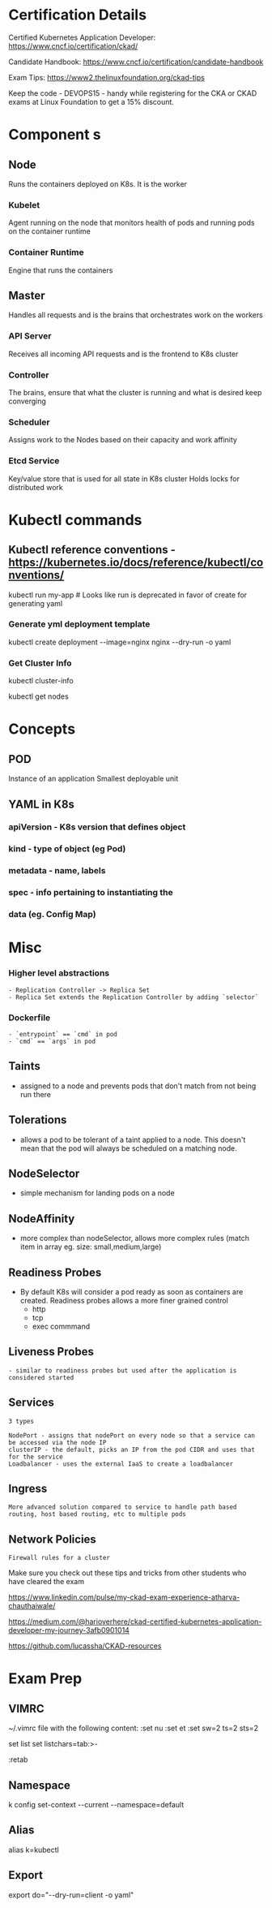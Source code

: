 # Certification Details

Certified Kubernetes Application Developer: https://www.cncf.io/certification/ckad/

Candidate Handbook: https://www.cncf.io/certification/candidate-handbook

Exam Tips: https://www2.thelinuxfoundation.org/ckad-tips



Keep the code - DEVOPS15 - handy while registering for the CKA or CKAD exams at Linux Foundation to get a 15% discount.


# Component s

## Node
Runs the containers deployed on K8s. It is the worker

### Kubelet
Agent running on the node that monitors health of pods and running pods on the container runtime

### Container Runtime
Engine that runs the containers

## Master
Handles all requests and is the brains that orchestrates work on the workers

### API Server
Receives all incoming API requests and is the frontend to K8s cluster

### Controller
The brains, ensure that what the cluster is running and what is desired keep converging

### Scheduler
Assigns work to the Nodes based on their capacity and work affinity

### Etcd Service
Key/value store that is used for all state in K8s cluster
Holds locks for distributed work 


# Kubectl commands

## Kubectl reference conventions - https://kubernetes.io/docs/reference/kubectl/conventions/

kubectl run my-app # Looks like run is deprecated in favor of create for generating yaml

### Generate yml deployment template
kubectl create deployment --image=nginx nginx --dry-run -o yaml 


### Get Cluster Info
kubectl cluster-info

kubectl get nodes

# Concepts

## POD
Instance of an application
Smallest deployable unit

## YAML in K8s
### apiVersion - K8s version that defines object

### kind - type of object (eg Pod)

### metadata - name, labels

### spec - info pertaining to instantiating the 

### data (eg. Config Map)


# Misc
### Higher level abstractions
	- Replication Controller -> Replica Set
	- Replica Set extends the Replication Controller by adding `selector` 


### Dockerfile
	- `entrypoint` == `cmd` in pod
	- `cmd` == `args` in pod


## Taints
- assigned to a node and prevents pods that don't match from not being run there

## Tolerations
- allows a pod to be tolerant of a taint applied to a node. This doesn't mean that the pod will always be scheduled on a matching node.

## NodeSelector
- simple mechanism for landing pods on a node

## NodeAffinity
- more complex than nodeSelector, allows more complex rules (match item in array eg. size: small,medium,large)

## Readiness Probes
- By default K8s will consider a pod ready as soon as containers are created. Readiness probes allows a more finer grained control
	- http
	- tcp
	- exec commmand
	
## Liveness Probes
	- similar to readiness probes but used after the application is considered started

## Services
	3 types

	NodePort - assigns that nodePort on every node so that a service can be accessed via the node IP
	clusterIP - the default, picks an IP from the pod CIDR and uses that for the service
	Loadbalancer - uses the external IaaS to create a loadbalancer


## Ingress
	More advanced solution compared to service to handle path based routing, host based routing, etc to multiple pods 

## Network Policies
	Firewall rules for a cluster


Make sure you check out these tips and tricks from other students who have cleared the exam

https://www.linkedin.com/pulse/my-ckad-exam-experience-atharva-chauthaiwale/

https://medium.com/@harioverhere/ckad-certified-kubernetes-application-developer-my-journey-3afb0901014

https://github.com/lucassha/CKAD-resources







# Exam Prep

## VIMRC
 ~/.vimrc file with the following content:
:set nu
:set et
:set sw=2 ts=2 sts=2

set list
set listchars=tab:>-

:retab

## Namespace
k config set-context --current --namespace=default

## Alias
alias k=kubectl

## Export
export do="--dry-run=client -o yaml"

